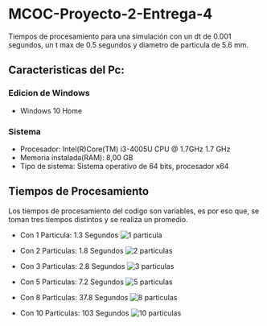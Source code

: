 # MCOC-Proyecto-2-Entrega-4
Tiempos de procesamiento para una simulación con un dt de 0.001 segundos, un t max de 0.5 segundos y diametro de particula de 5.6 mm.

## Caracteristicas del Pc:

### Edicion de Windows
- Windows 10 Home

### Sistema
- Procesador: Intel(R)Core(TM) i3-4005U CPU @ 1.7GHz 1.7 GHz
- Memoria instalada(RAM): 8,00 GB
- Tipo de sistema: Sistema operativo de 64 bits, procesador x64

## Tiempos de Procesamiento
Los tiempos de procesamiento del codigo son variables, es por eso que, se toman tres tiempos distintos y se realiza un promedio.  

- Con 1 Particula: 1.3 Segundos
![1 particula](https://user-images.githubusercontent.com/53497030/66605532-a5b8af80-eb86-11e9-8f92-e86711682c50.png)

- Con 2 Particulas: 1.8 Segundos
![2 particulas](https://user-images.githubusercontent.com/53497030/66605531-a5b8af80-eb86-11e9-95b3-ee7f41371eb2.png)

- Con 3 Particulas: 2.8 Segundos
![3 particulas](https://user-images.githubusercontent.com/53497030/66605530-a5b8af80-eb86-11e9-8427-faedcb458731.png)

- Con 5 Particulas: 7.2 Segundos
![5 particulas](https://user-images.githubusercontent.com/53497030/66605529-a5201900-eb86-11e9-85da-a5bb5cb91746.png)

- Con 8 Particulas: 37.8 Segundos
![8 particulas](https://user-images.githubusercontent.com/53497030/66605526-a5201900-eb86-11e9-91ca-f42c5a41eaa9.png)

- Con 10 Particulas: 103 Segundos
![10 particulas](https://user-images.githubusercontent.com/53497030/66605541-a8b3a000-eb86-11e9-8063-e73418c7ede7.png)





